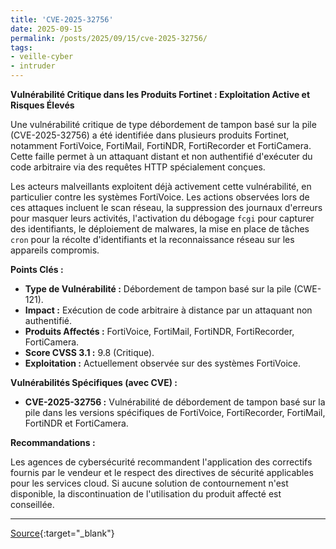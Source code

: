 ```yaml
---
title: 'CVE-2025-32756'
date: 2025-09-15
permalink: /posts/2025/09/15/cve-2025-32756/
tags:
- veille-cyber
- intruder
---
```

**Vulnérabilité Critique dans les Produits Fortinet : Exploitation Active et Risques Élevés**

Une vulnérabilité critique de type débordement de tampon basé sur la pile (CVE-2025-32756) a été identifiée dans plusieurs produits Fortinet, notamment FortiVoice, FortiMail, FortiNDR, FortiRecorder et FortiCamera. Cette faille permet à un attaquant distant et non authentifié d'exécuter du code arbitraire via des requêtes HTTP spécialement conçues.

Les acteurs malveillants exploitent déjà activement cette vulnérabilité, en particulier contre les systèmes FortiVoice. Les actions observées lors de ces attaques incluent le scan réseau, la suppression des journaux d'erreurs pour masquer leurs activités, l'activation du débogage `fcgi` pour capturer des identifiants, le déploiement de malwares, la mise en place de tâches `cron` pour la récolte d'identifiants et la reconnaissance réseau sur les appareils compromis.

**Points Clés :**

*   **Type de Vulnérabilité :** Débordement de tampon basé sur la pile (CWE-121).
*   **Impact :** Exécution de code arbitraire à distance par un attaquant non authentifié.
*   **Produits Affectés :** FortiVoice, FortiMail, FortiNDR, FortiRecorder, FortiCamera.
*   **Score CVSS 3.1 :** 9.8 (Critique).
*   **Exploitation :** Actuellement observée sur des systèmes FortiVoice.

**Vulnérabilités Spécifiques (avec CVE) :**

*   **CVE-2025-32756 :** Vulnérabilité de débordement de tampon basé sur la pile dans les versions spécifiques de FortiVoice, FortiRecorder, FortiMail, FortiNDR et FortiCamera.

**Recommandations :**

Les agences de cybersécurité recommandent l'application des correctifs fournis par le vendeur et le respect des directives de sécurité applicables pour les services cloud. Si aucune solution de contournement n'est disponible, la discontinuation de l'utilisation du produit affecté est conseillée.

---
[Source](https://cvemon.intruder.io/cves/CVE-2025-32756){:target="_blank"}
